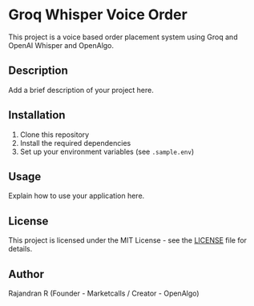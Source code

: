 # Groq Whisper Voice Order

This project is a voice based order placement system using Groq and OpenAI Whisper and OpenAlgo.

## Description

Add a brief description of your project here.

## Installation

1. Clone this repository
2. Install the required dependencies
3. Set up your environment variables (see `.sample.env`)

## Usage

Explain how to use your application here.

## License

This project is licensed under the MIT License - see the [LICENSE](LICENSE) file for details.

## Author

Rajandran R (Founder - Marketcalls / Creator - OpenAlgo)